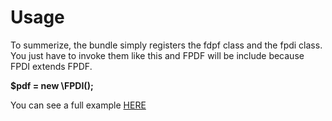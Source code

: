 # Usage

To summerize, the bundle simply registers the fdpf class and the fpdi class. You just have to invoke them like this and FPDF will be include because FPDI extends FPDF.

**$pdf = new \FPDI();**

You can see a full example [HERE](/Resources/example/simple)
